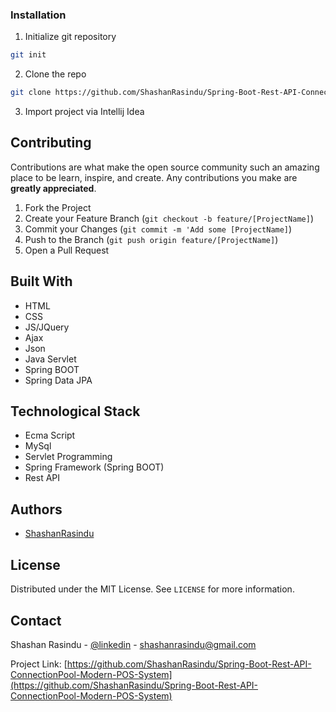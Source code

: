 ### Installation

1. Initialize git repository
```sh
git init
```
2. Clone the repo
```sh
git clone https://github.com/ShashanRasindu/Spring-Boot-Rest-API-ConnectionPool-Modern-POS-System
```
3. Import project via Intellij Idea

## Contributing

Contributions are what make the open source community such an amazing place to be learn, inspire, and create. Any contributions you make are **greatly appreciated**.

1. Fork the Project
2. Create your Feature Branch (`git checkout -b feature/[ProjectName]`)
3. Commit your Changes (`git commit -m 'Add some [ProjectName]`)
4. Push to the Branch (`git push origin feature/[ProjectName]`)
5. Open a Pull Request

## Built With

+ HTML
+ CSS
+ JS/JQuery
+ Ajax
+ Json
+ Java Servlet
+ Spring BOOT
+ Spring Data JPA


## Technological Stack

+ Ecma Script
+ MySql
+ Servlet Programming
+ Spring Framework (Spring BOOT)
+ Rest API

## Authors

- [ShashanRasindu](https://github.com/ShashanRasindu)

## License

Distributed under the MIT License. See `LICENSE` for more information.

## Contact

Shashan Rasindu - [@linkedin](https://www.linkedin.com/in/shashan-rasindu-a44308158/) - shashanrasindu@gmail.com

Project Link: [https://github.com/ShashanRasindu/Spring-Boot-Rest-API-ConnectionPool-Modern-POS-System](https://github.com/ShashanRasindu/Spring-Boot-Rest-API-ConnectionPool-Modern-POS-System)
